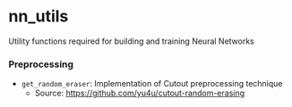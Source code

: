 # nn_utils
Utility functions required for building and training Neural Networks

### Preprocessing
* `get_random_eraser`: Implementation of Cutout preprocessing technique
  * Source: https://github.com/yu4u/cutout-random-erasing

